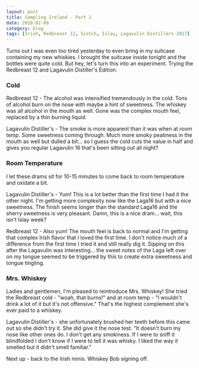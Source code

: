 ```yaml
---
layout: post
title: Sampling Ireland - Part 2
date: 2018-02-08
category: blog
tags: [Irish, Redbreast 12, Scotch, Islay, Lagavulin Distillers 2017]
---
```


Turns out I was even too tired yesterday to even bring in my suitcase containing my new whiskies. I brought the suitcase inside tonight and the bottles were quite cold. But hey, let's turn this into an experiment. Trying the Redbreast 12 and Lagavulin Distiller's Edition.

### Cold

Redbreast 12 - The alcohol was intensified tremendously in the cold. Tons of alcohol burn on the nose with maybe a hint of sweetness. The whiskey was all alcohol in the mouth as well. Gone was the complex mouth feel, replaced by a thin burning liquid.

Lagavulin Distiller's - The smoke is more apparent than it was when at room temp. Some sweetness coming through. Much more smoky peatiness in the mouth as well but dulled a bit... so I guess the cold cuts the value in half and gives you regular Lagavulin 16 that's been sitting out all night?

### Room Temperature

I let these drams sit for 10-15 minutes to come back to room temperature and oxidate a bit.

Lagavulin Distiller's - Yum! This is a lot better than the first time I had it the other night. I'm getting more complexity now like the Laga16 but with a nice sweetness. The finish seems longer than the standard Laga16 and the sherry sweetness is very pleasant. Damn, this is a nice dram... wait, this isn't Islay week?

Redbreast 12 - Also yum! The mouth feel is back to normal and I'm getting that complex Irish flavor that I loved the first time. I don't notice much of a difference from the first time I tried it and still really dig it. Sipping on this after the Lagavulin was interesting... the sweet notes of the Laga left over on my tongue seemed to be triggered by this to create extra sweetness and tongue tingling.

### Mrs. Whiskey

Ladies and gentlemen, I'm pleased to reintroduce Mrs. Whiskey! She tried the Redbreast cold - "woah, that burns!" and at room temp - "I wouldn't drink a lot of it but it's not offensive." That's the highest complement she's ever paid to a whiskey.

Lagavulin Distiller's - she unfortunately brushed her teeth before this came out so she didn't try it. She did give it the nose test. "It doesn't burn my nose like other ones do. I don't get any smokiness. If I were to sniff it blindfolded I don't know if I were to tell it was whisky. I liked the way it smelled but it didn't smell familiar."

Next up - back to the Irish minis. Whiskey Bob signing off.
